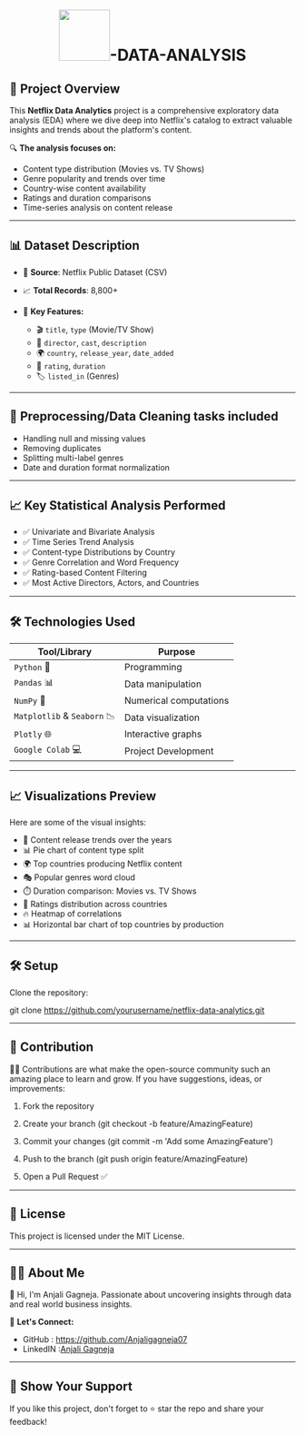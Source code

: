 
<h1 align="center"><img src="https://upload.wikimedia.org/wikipedia/commons/0/08/Netflix_2015_logo.svg" width="90"/>-DATA-ANALYSIS</h1>


## 📌 Project Overview
This **Netflix Data Analytics** project is a comprehensive exploratory data analysis (EDA) where we dive deep into Netflix's catalog to extract valuable insights and trends about the platform's content.

🔍 **The analysis focuses on:**
  - Content type distribution (Movies vs. TV Shows)
  - Genre popularity and trends over time
  - Country-wise content availability
  - Ratings and duration comparisons
  - Time-series analysis on content release

---

## 📊 Dataset Description
 
  - 📂 **Source**: Netflix Public Dataset (CSV)  
  - 📈 **Total Records**: 8,800+  
  - 🧩 **Key Features:**
    
      - 🎬 `title`, `type` (Movie/TV Show)
      - 🎥 `director`, `cast`, `description`
      - 🌍 `country`, `release_year`, `date_added`
      - 🔞 `rating`, `duration`
      - 🏷️ `listed_in` (Genres)
 
---

## 🧹 Preprocessing/Data Cleaning tasks included
   - Handling null and missing values
   - Removing duplicates
   - Splitting multi-label genres
   - Date and duration format normalization 

--- 

## 📈 Key Statistical Analysis Performed

   - ✅ Univariate and Bivariate Analysis  
   - ✅ Time Series Trend Analysis  
   - ✅ Content-type Distributions by Country  
   - ✅ Genre Correlation and Word Frequency 
   - ✅ Rating-based Content Filtering
   - ✅ Most Active Directors, Actors, and Countries

--- 

## 🛠️ Technologies Used

| Tool/Library | Purpose |
|--------------|---------|
| `Python` 🐍 | Programming |
| `Pandas` 📊 | Data manipulation |
| `NumPy` 🔢 | Numerical computations |
| `Matplotlib` & `Seaborn` 📉 | Data visualization |
| `Plotly` 🌐 | Interactive graphs |
| `Google Colab` 💻 | Project Development |

---

## 📈 Visualizations Preview

Here are some of the visual insights:
- 📅 Content release trends over the years
- 📊 Pie chart of content type split
- 🌍 Top countries producing Netflix content
- 🎭 Popular genres word cloud
- ⏱️ Duration comparison: Movies vs. TV Shows
- 🔞 Ratings distribution across countries
- 🔥 Heatmap of correlations
- 📊 Horizontal bar chart of top countries by production  

--- 

## 🛠️ Setup 
Clone the repository:

git clone https://github.com/yourusername/netflix-data-analytics.git

---

## 🤝 Contribution
🙋‍♀️ Contributions are what make the open-source community such an amazing place to learn and grow. If you have suggestions, ideas, or improvements:

1. Fork the repository 

2. Create your branch (git checkout -b feature/AmazingFeature)

3. Commit your changes (git commit -m 'Add some AmazingFeature')

4. Push to the branch (git push origin feature/AmazingFeature)

5. Open a Pull Request ✅

---

## 🪪 License
This project is licensed under the MIT License.

---

## 👩‍💻 About Me
👋 Hi, I'm Anjali Gagneja. Passionate about uncovering insights through data and real world business insights.

🔗 **Let's Connect:**
- GitHub : https://github.com/Anjaligagneja07
- LinkedIN :[Anjali Gagneja](https://www.linkedin.com/in/anjali-gagneja-a35239297/)
 
---

## 🌟 Show Your Support
If you like this project, don't forget to ⭐ star the repo and share your feedback!
